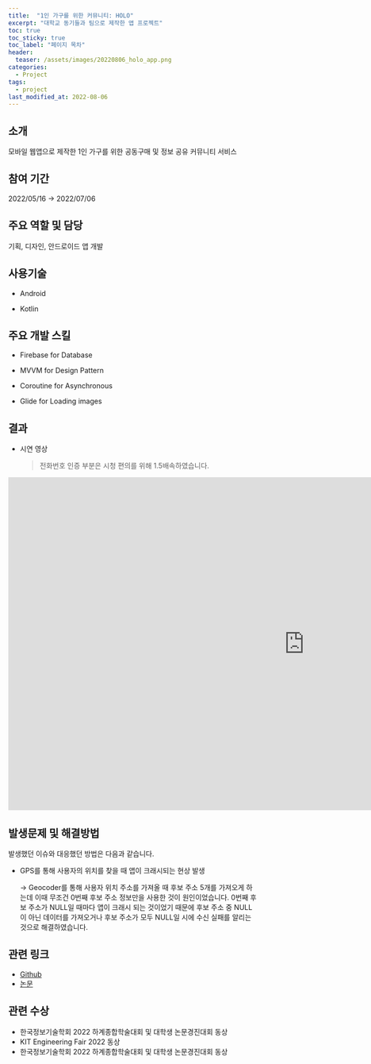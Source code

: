 ```yaml
---
title:  "1인 가구를 위한 커뮤니티: HOLO"
excerpt: "대학교 동기들과 팀으로 제작한 앱 프로젝트"
toc: true
toc_sticky: true
toc_label: "페이지 목차"
header:
  teaser: /assets/images/20220806_holo_app.png
categories:
  - Project
tags:
  - project
last_modified_at: 2022-08-06
---
```


## 소개

모바일 웹앱으로 제작한 1인 가구를 위한 공동구매 및 정보 공유 커뮤니티 서비스<br/>

## 참여 기간

2022/05/16 → 2022/07/06<br/>

## 주요 역할 및 담당

기획, 디자인, 안드로이드 앱 개발<br/>

## 사용기술

- Android
  
- Kotlin
  

## 주요 개발 스킬

- Firebase for Database
  
- MVVM for Design Pattern
  
- Coroutine for Asynchronous
  
- Glide for Loading images


## 결과

- 시연 영상
  > 전화번호 인증 부분은 시청 편의를 위해 1.5배속하였습니다.

 <iframe width="1193" height="671" src="https://www.youtube.com/embed/eC3j8EJi7Xg" title="HOLO 시연 영상" frameborder="0" allow="accelerometer; autoplay; clipboard-write; encrypted-media; gyroscope; picture-in-picture; web-share" allowfullscreen></iframe>


## 발생문제 및 해결방법

발생했던 이슈와 대응했던 방법은 다음과 같습니다.<br/>

- GPS를 통해 사용자의 위치를 찾을 때 앱이 크래시되는 현상 발생
  
  → Geocoder를 통해 사용자 위치 주소를 가져올 때 후보 주소 5개를 가져오게 하는데 이때 무조건 0번째 후보 주소 정보만을 사용한 것이 원인이었습니다. 0번째 후보 주소가 NULL일 때마다 앱이 크래시 되는 것이었기 때문에 후보 주소 중 NULL이 아닌 데이터를 가져오거나 후보 주소가 모두 NULL일 시에 수신 실패를 알리는 것으로 해결하였습니다.
  
  
## 관련 링크

- [Github](https://github.com/TEAM-JustGoCoding/HOLO-Android)
- [논문](https://www.dbpia.co.kr/journal/articleDetail?nodeId=NODE11082596)

## 관련 수상

- 한국정보기술학회 2022 하계종합학술대회 및 대학생 논문경진대회 동상
- KIT Engineering Fair 2022 동상
- 한국정보기술학회 2022 하계종합학술대회 및 대학생 논문경진대회 동상
